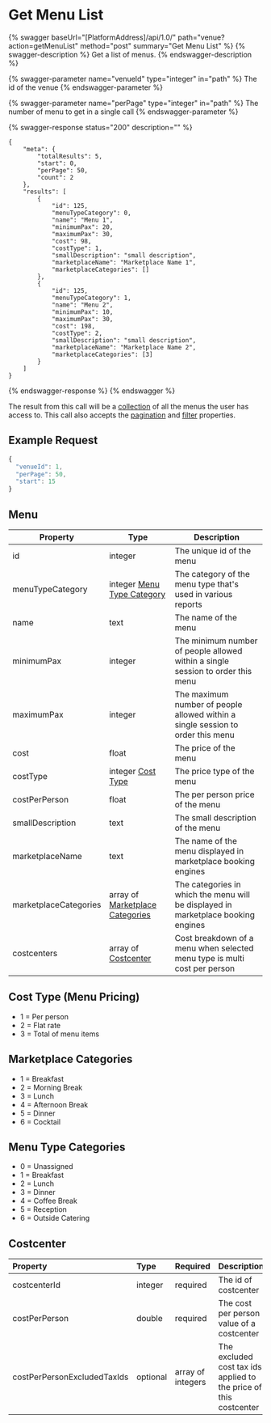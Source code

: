 # Get Menu List

{% swagger baseUrl="[PlatformAddress]/api/1.0/" path="venue?action=getMenuList" method="post" summary="Get Menu List" %}
{% swagger-description %}
Get a list of menus.
{% endswagger-description %}

{% swagger-parameter name="venueId" type="integer" in="path" %}
The id of the venue
{% endswagger-parameter %}

{% swagger-parameter name="perPage" type="integer" in="path" %}
The number of menu to get in a single call
{% endswagger-parameter %}

{% swagger-response status="200" description="" %}
```
{
    "meta": {
        "totalResults": 5,
        "start": 0,
        "perPage": 50,
        "count": 2
    },
    "results": [
        {
            "id": 125,
            "menuTypeCategory": 0,
            "name": "Menu 1",
            "minimumPax": 20,
            "maximumPax": 30,
            "cost": 98,
            "costType": 1,
            "smallDescription": "small description",
            "marketplaceName": "Marketplace Name 1",
            "marketplaceCategories": []
        },
        {
            "id": 125,
            "menuTypeCategory": 1,
            "name": "Menu 2",
            "minimumPax": 10,
            "maximumPax": 30,
            "cost": 198,
            "costType": 2,
            "smallDescription": "small description",
            "marketplaceName": "Marketplace Name 2",
            "marketplaceCategories": [3]
        }
    ]
}
```
{% endswagger-response %}
{% endswagger %}

The result from this call will be a [collection](../../getting-started/interpreting-the-response/collections.md) of all the menus the user has access to. This call also accepts the [pagination](../../getting-started/interpreting-the-response/pagination.md) and [filter](../../getting-started/interpreting-the-response/filtering.md) properties.

## Example Request

```javascript
{
  "venueId": 1,
  "perPage": 50,
  "start": 15
}
```

## Menu

| Property              | Type                                                                       | Description                                                                       |
| --------------------- | -------------------------------------------------------------------------- | --------------------------------------------------------------------------------- |
| id                    | integer                                                                    | The unique id of the menu                                                         |
| menuTypeCategory      | integer [Menu Type Category](get-menu-list.md#menu-type-categories)        | The category of the menu type that's used in various reports                      |
| name                  | text                                                                       | The name of the menu                                                              |
| minimumPax            | integer                                                                    | The minimum number of people allowed within a single session to order this menu   |
| maximumPax            | integer                                                                    | The maximum number of people allowed within a single session to order this menu   |
| cost                  | float                                                                      | The price of the menu                                                             |
| costType              | integer [Cost Type](get-menu-list.md#cost-type-menu-pricing)               | The price type of the menu                                                        |
| costPerPerson | float | The per person price of the menu |
| smallDescription      | text                                                                       | The small description of the menu                                                 |
| marketplaceName       | text                                                                       | The name of the menu displayed in marketplace booking engines                     |
| marketplaceCategories | array of [Marketplace Categories](get-menu-list.md#marketplace-categories) | The categories in which the menu will be displayed in marketplace booking engines |
| costcenters | array of [Costcenter](get-menu-list.md#costcenter) | Cost breakdown of a menu when selected menu type is multi cost per person|

## Cost Type (Menu Pricing)

* 1 = Per person
* 2 = Flat rate
* 3 = Total of menu items

## Marketplace Categories

* 1 = Breakfast
* 2 = Morning Break
* 3 = Lunch
* 4 = Afternoon Break
* 5 = Dinner
* 6 = Cocktail

## Menu Type Categories

* 0 = Unassigned
* 1 = Breakfast
* 2 = Lunch
* 3 = Dinner
* 4 = Coffee Break
* 5 = Reception
* 6 = Outside Catering
## Costcenter
| Property | Type | Required | Description |
| :--- | :--- | :--- | :--- |
| costcenterId | integer | required | The id of costcenter |
| costPerPerson | double | required | The cost per person value of a costcenter |
| costPerPersonExcludedTaxIds | optional | array of integers | The excluded cost tax ids applied to the price of this costcenter |
